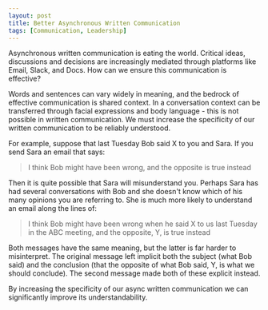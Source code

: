 ```yaml
---
layout: post
title: Better Asynchronous Written Communication
tags: [Communication, Leadership]
---
```

<script> 
  (function(i,s,o,g,r,a,m){i['GoogleAnalyticsObject']=r;i[r]=i[r]||function(){
  (i[r].q=i[r].q||[]).push(arguments)},i[r].l=1*new Date();a=s.createElement(o),
  m=s.getElementsByTagName(o)[0];a.async=1;a.src=g;m.parentNode.insertBefore(a,m)
  })(window,document,'script','https://www.google-analytics.com/analytics.js','ga');

  ga('create', 'UA-82391879-1', 'auto');
  ga('send', 'pageview');

</script>

Asynchronous written communication is eating the world. Critical ideas, discussions and decisions are increasingly mediated through platforms like Email, Slack, and Docs. How can we ensure this communication is effective?

Words and sentences can vary widely in meaning, and the bedrock of effective communication is shared context. In a conversation context can be transferred through facial expressions and body language - this is not possible in written communication. We must increase the specificity of our written communication to be reliably understood.

For example, suppose that last Tuesday Bob said X to you and Sara. If you send Sara an email that says:

> I think Bob might have been wrong, and the opposite is true instead

Then it is quite possible that Sara will misunderstand you. Perhaps Sara has had several conversations with Bob and she doesn't know which of his many opinions you are referring to. She is much more likely to understand an email along the lines of:

> I think Bob might have been wrong when he said X to us last Tuesday in the ABC meeting, and the opposite, Y, is true instead

Both messages have the same meaning, but the latter is far harder to misinterpret. The original message left implicit both the subject (what Bob said) and the conclusion (that the opposite of what Bob said, Y, is what we should conclude). The second message made both of these explicit instead.  

By increasing the specificity of our async written communication we can significantly improve its understandability.